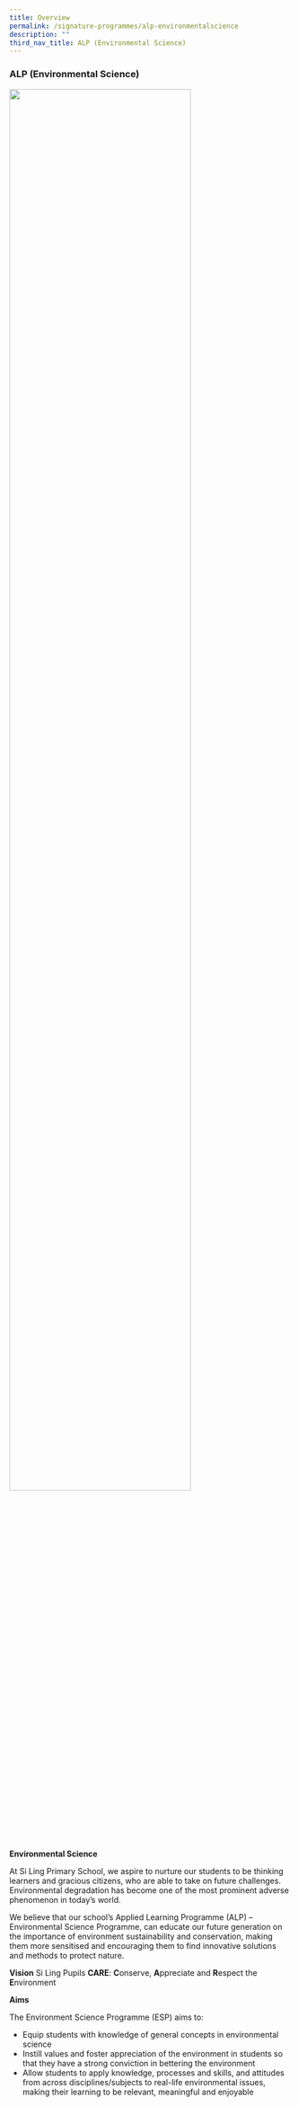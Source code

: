 ```yaml
---
title: Overview
permalink: /signature-programmes/alp-environmentalscience
description: ""
third_nav_title: ALP (Environmental Science)
---
```

### ALP (Environmental Science)

<img src="/images/alp1.png" 
     style="width:80%">
		 
**Environmental Science**

At Si Ling Primary School, we aspire to nurture our students to be thinking learners and gracious citizens, who are able to take on future challenges. Environmental degradation has become one of the most prominent adverse phenomenon in today’s world.  
  
We believe that our school’s Applied Learning Programme (ALP) – Environmental Science Programme, can educate our future generation on the importance of environment sustainability and conservation, making them more sensitised and encouraging them to find innovative solutions and methods to protect nature.

**Vision**
Si Ling Pupils **CARE**: **C**onserve, **A**ppreciate and **R**espect the **E**nvironment


**Aims**

The Environment Science Programme (ESP) aims to:  
  

*   Equip students with knowledge of general concepts in environmental science 
*   Instill values and foster appreciation of the environment in students so that they have a strong conviction in bettering the environment 
*   Allow students to apply knowledge, processes and skills, and attitudes from across disciplines/subjects to real-life environmental issues, making their learning to be relevant, meaningful and enjoyable


